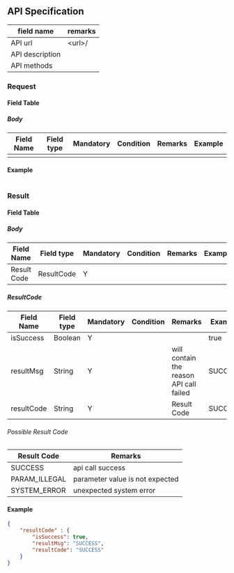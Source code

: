## API Specification

| field name      | remarks  |
| --------------- | -------- |
| API url         | \<url\>/ |
| API description |          |
| API methods     |          |

### Request
#### Field Table

##### Body

| Field Name | Field type | Mandatory | Condition | Remarks | Example |
| ---------- | ---------- | --------- | --------- | ------- | ------- |
|            |            |           |           |         |         |

#### Example

```json

```

### Result
#### Field Table

##### Body


| Field Name  | Field type | Mandatory | Condition | Remarks | Example |
| ----------- | ---------- | --------- | --------- | ------- | ------- |
| Result Code | ResultCode | Y         |           |         |         |

##### ResultCode

| Field Name | Field type | Mandatory | Condition | Remarks                                 | Example |
| ---------- | ---------- | --------- | --------- | --------------------------------------- | ------- |
| isSuccess  | Boolean    | Y         |           |                                         | true    |
| resultMsg  | String     | Y         |           | will contain the reason API call failed | SUCCESS |
| resultCode | String     | Y         |           | Result Code                             | SUCCESS |

###### Possible Result Code
| Result Code   | Remarks                         |
| ------------- | ------------------------------- |
| SUCCESS       | api call success                |
| PARAM_ILLEGAL | parameter value is not expected |
| SYSTEM_ERROR  | unexpected system error         |

#### Example

```json
{
    "resultCode" : {
        "isSuccess": true,
        "resultMsg": "SUCCESS",
        "resultCode": "SUCCESS"
    }
}
```